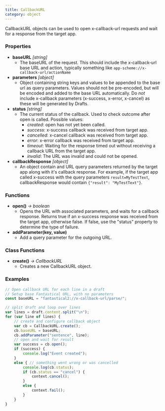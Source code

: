 ```yaml
---
title: CallbackURL
category: object
---
```


CallbackURL objects can be used to open x-callback-url requests and wait for a response from the target app.

### Properties

- **baseURL** *[string]*
  - The baseURL of the request.  This should include the x-callback-url base URL and action, typically something like `app-scheme://x-callback-url/actionName`
- **parameters** *[object]*
  - Object containing string keys and values to be appended to the base url as query parameters. Values should not be pre-encoded, but will be encoded and added to the base URL automatically. Do *not* include x-callback parameters (x-success, x-error, x-cancel) as these will be generated by Drafts.
- **status** *[string]*
  - The current status of the callback. Used to check outcome after open is called. Possible values:
    - *created*: open has not yet been called.
    - *success*: x-success callback was received from target app.
    - *cancelled*: x-cancel callback was received from target app.
    - *error*: x-error callback was received from target app.
    - *timeout*: Waiting for the response timed out without receiving a callback URL from the target app.
    - *invalid*: The URL was invalid and could not be opened.
- **callbackResponse** *[object]*
  - An object contain and URL query parameters returned by the target app along with it's callback response. For example, if the target app called x-success with the query parameters `result=MyTestText`, callbackResponse would contain `{"result": "MyTestText"}`.

### Functions

- **open()** *-> boolean*
  - Opens the URL with associated parameters, and waits for a callback response. Returns true if an x-success response was received from the target app, otherwise false. If false, use the "status" property to determine the type of failure.
- **addParameter(key, value)**
  - Add a query parameter for the outgoing URL.

### Class Functions

- **create()** *-> CallbackURL*
  - Creates a new CallbackURL object.

### Examples

```javascript
// Open callback URL for each line in a draft
// Setup base Fantastical URL, with no parameters
const baseURL = "fantastical2://x-callback-url/parse/";

// split draft and loop over lines
var lines = draft.content.split("\n");
for (var line of lines) {
	// create and configure callback object
	var cb = CallbackURL.create();
	cb.baseURL = baseURL;
	cb.addParameter("sentence", line);
	// open and wait for result
	var success = cb.open();
	if (success) {
		console.log("Event created");
	}
	else { // something went wrong or was cancelled
	  	console.log(cb.status);
	  	if (cb.status == "cancel") {
			context.cancel();
		}
		else {
			context.fail();
		}
	}
}
```
